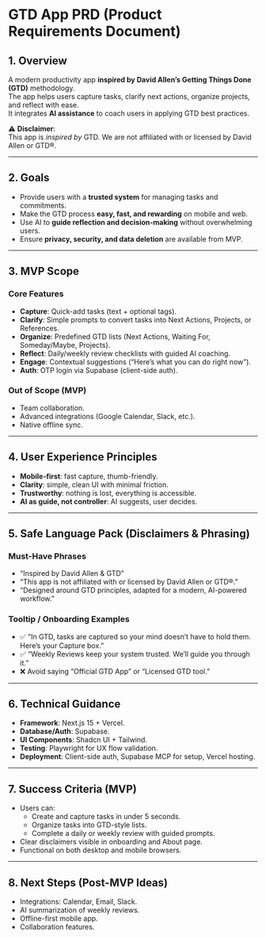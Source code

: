 # GTD App PRD (Product Requirements Document)

## 1. Overview
A modern productivity app **inspired by David Allen’s Getting Things Done (GTD)** methodology.  
The app helps users capture tasks, clarify next actions, organize projects, and reflect with ease.  
It integrates **AI assistance** to coach users in applying GTD best practices.  

⚠️ **Disclaimer**:  
This app is *inspired by* GTD. We are not affiliated with or licensed by David Allen or GTD®.  

---

## 2. Goals
- Provide users with a **trusted system** for managing tasks and commitments.  
- Make the GTD process **easy, fast, and rewarding** on mobile and web.  
- Use AI to **guide reflection and decision-making** without overwhelming users.  
- Ensure **privacy, security, and data deletion** are available from MVP.  

---

## 3. MVP Scope

### Core Features
- **Capture**: Quick-add tasks (text + optional tags).  
- **Clarify**: Simple prompts to convert tasks into Next Actions, Projects, or References.  
- **Organize**: Predefined GTD lists (Next Actions, Waiting For, Someday/Maybe, Projects).  
- **Reflect**: Daily/weekly review checklists with guided AI coaching.  
- **Engage**: Contextual suggestions (“Here’s what you can do right now”).  
- **Auth**: OTP login via Supabase (client-side auth).  

### Out of Scope (MVP)
- Team collaboration.  
- Advanced integrations (Google Calendar, Slack, etc.).  
- Native offline sync.  

---

## 4. User Experience Principles
- **Mobile-first**: fast capture, thumb-friendly.  
- **Clarity**: simple, clean UI with minimal friction.  
- **Trustworthy**: nothing is lost, everything is accessible.  
- **AI as guide, not controller**: AI suggests, user decides.  

---

## 5. Safe Language Pack (Disclaimers & Phrasing)

### Must-Have Phrases
- “Inspired by David Allen & GTD”  
- “This app is not affiliated with or licensed by David Allen or GTD®.”  
- “Designed around GTD principles, adapted for a modern, AI-powered workflow.”  

### Tooltip / Onboarding Examples
- ✅ “In GTD, tasks are captured so your mind doesn’t have to hold them. Here’s your Capture box.”  
- ✅ “Weekly Reviews keep your system trusted. We’ll guide you through it.”  
- ❌ Avoid saying “Official GTD App” or “Licensed GTD tool.”  

---

## 6. Technical Guidance
- **Framework**: Next.js 15 + Vercel.  
- **Database/Auth**: Supabase.  
- **UI Components**: Shadcn UI + Tailwind.  
- **Testing**: Playwright for UX flow validation.  
- **Deployment**: Client-side auth, Supabase MCP for setup, Vercel hosting.  

---

## 7. Success Criteria (MVP)
- Users can:  
  - Create and capture tasks in under 5 seconds.  
  - Organize tasks into GTD-style lists.  
  - Complete a daily or weekly review with guided prompts.  
- Clear disclaimers visible in onboarding and About page.  
- Functional on both desktop and mobile browsers.  

---

## 8. Next Steps (Post-MVP Ideas)
- Integrations: Calendar, Email, Slack.  
- AI summarization of weekly reviews.  
- Offline-first mobile app.  
- Collaboration features.  
